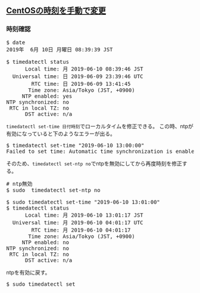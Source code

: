 ## [CentOSの時刻を手動で変更](https://www.suzu6.net/posts/168-centos-timedatectl/)

### 時刻確認
<pre>
$ date
2019年  6月 10日 月曜日 08:39:39 JST

$ timedatectl status
      Local time: 月 2019-06-10 08:39:46 JST
  Universal time: 日 2019-06-09 23:39:46 UTC
        RTC time: 日 2019-06-09 13:41:45
       Time zone: Asia/Tokyo (JST, +0900)
     NTP enabled: yes
NTP synchronized: no
 RTC in local TZ: no
      DST active: n/a
</pre>

`timedatectl set-time 日付時刻`でローカルタイムを修正できる。 この時、ntpが有効になっていると下のようなエラーが出る。<br>

<pre>
$ timedatectl set-time "2019-06-10 13:00:00"
Failed to set time: Automatic time synchronization is enabled
</pre>

そのため、`timedatectl set-ntp no`でntpを無効にしてから再度時刻を修正する。

<pre>
# ntp無効
$ sudo  timedatectl set-ntp no

$ sudo timedatectl set-time "2019-06-10 13:01:00"
$ timedatectl status
      Local time: 月 2019-06-10 13:01:17 JST
  Universal time: 月 2019-06-10 04:01:17 UTC
        RTC time: 月 2019-06-10 04:01:17
       Time zone: Asia/Tokyo (JST, +0900)
     NTP enabled: no
NTP synchronized: no
 RTC in local TZ: no
      DST active: n/a
</pre>

ntpを有効に戻す。<br>

<pre>
$ sudo timedatectl set
</pre>

